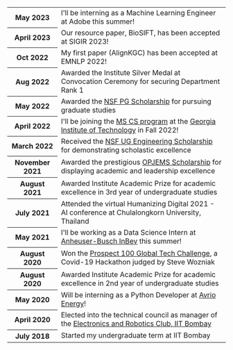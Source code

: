 ---
---

<table>

  <tr>
    <th>May 2023</th>
    <td>I'll be interning as a Machine Learning Engineer at Adobe this summer!</td>
  </tr>

  <tr>
    <th>April 2023</th>
    <td>Our resource paper, BioSIFT, has been accepted at SIGIR 2023!</td>
  </tr>

  <tr>
    <th>Oct 2022</th>
    <td>My first paper (AlignKGC) has been accepted at EMNLP 2022!</td>
  </tr>
  <tr>
    <th>Aug 2022</th>
    <td>Awarded the Institute Silver Medal at Convocation Ceremony for securing Department Rank 1</td>
  </tr>
  <tr>
    <th>May 2022</th>
    <td>Awarded the <a href="https://pg.nsfoundation.co.in/">NSF PG Scholarship</a> for pursuing graduate studies</td>
  </tr>
  <tr>
    <th>April 2022</th>
    <td>I'll be joining the <a href="https://www.cc.gatech.edu/degree-programs/master-science-computer-science">MS CS program</a> at the <a href="https://www.gatech.edu/">Georgia Institute of Technology</a> in Fall 2022!</td>
  </tr>
  <tr>
    <th>March 2022</th>
    <td>Received the <a href="http://engg.nsfoundation.co.in/Home/About">NSF UG Engineering Scholarship</a> for demonstrating scholastic excellence</td>
  </tr>
  <tr>
    <th>November 2021</th>
    <td>Awarded the prestigious <a href="https://www.opjems.com/">OPJEMS Scholarship</a> for displaying academic and leadership excellence</td>
  </tr>
  <tr>
    <th>August 2021</th>
    <td>Awarded Institute Academic Prize for academic excellence in 3rd year of undergraduate studies</td>
  </tr>
  <tr>
    <th>July 2021</th>
    <td>Attended the virtual <span style="font-weight: 400;">Humanizing Digital 2021</span> - AI conference at Chulalongkorn University, Thailand</td>
  </tr>
  <tr>
    <th>May 2021</th>
    <td>I'll be working as a Data Science Intern at <a href="https://www.ab-inbev.com/">Anheuser-Busch InBev</a> this summer!</td>
  </tr>
  <tr>
    <th>August 2020</th>
    <td>Won the <a href="https://www.prospect100.com/competitions/global-innovation-competition">Prospect 100 Global Tech Challenge</a>, a Covid-19 Hackathon judged by Steve Wozniak</td>
  </tr>
  <tr>
    <th>August 2020</th>
    <td>Awarded Institute Academic Prize for academic excellence in 2nd year of undergraduate studies</td>
  </tr>
  <tr>
    <th>May 2020</th>
    <td>Will be interning as a Python Developer at <a href="https://www.linkedin.com/company/avrio-energy/">Avrio Energy</a>!</td>
  </tr>
  <tr>
    <th>April 2020</th>
    <td>Elected into the technical council as manager of the <a href="https://itc.gymkhana.iitb.ac.in/~erc">Electronics and Robotics Club, IIT Bombay</a></td>
  </tr>
  <tr>
    <th>July 2018</th>
    <td>Started my undergraduate term at IIT Bombay</td>
  </tr>
</table>